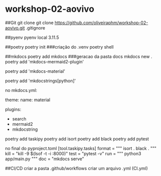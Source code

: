 # workshop-02-aovivo

##Git
git clone git clone https://github.com/oliveiraphm/workshop-02-aovivo.git
.gitignore

##pyenv
pyenv local 3.11.5

##poetry
poetry init
###criação do .venv
poetry shell

##mkdocs
poetry add mkdocs
###geracao da pasta docs
mkdocs new .
poetry add 'mkdocs-mermaid2-plugin'

poetry add 'mkdocs-material'

poetry add 'mkdocstrings[python]'

no mkdocs.yml:

theme:
  name: material

plugins:
  - search
  - mermaid2
  - mkdocstring

poetry add taskipy
poetry add isort 
poetry add black
poetry add pytest

no final do pyproject.toml
[tool.taskipy.tasks]
format = """
isort .
black .
"""
kill = "kill -9 $(lsof -t -i :8000)"
test = "pytest -v"
run = """
python3 app/main.py
"""
doc = "mkdocs serve"

##CI/CD
criar a pasta .github/workflows
criar um arquivo .yml (CI.yml)